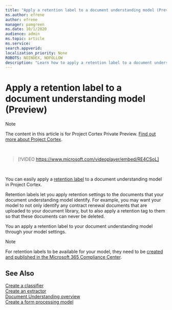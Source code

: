 ```yaml
---
title: "Apply a retention label to a document understanding model (Preview)"
ms.author: efrene
author: efrene
manager: pamgreen
ms.date: 10/1/2020
audience: admin
ms.topic: article
ms.service: 
search.appverid: 
localization_priority: None
ROBOTS: NOINDEX, NOFOLLOW
description: "Learn how to apply a retention label to a document understanding model."
---
```


# Apply a retention label to a document understanding model (Preview)

> [!Note] 
> The content in this article is for Project Cortex Private Preview. [Find out more about Project Cortex](https://aka.ms/projectcortex).

</br>

> [!VIDEO https://www.microsoft.com/videoplayer/embed/RE4CSoL]

</br>

You can easily apply a [retention label](https://docs.microsoft.com/microsoft-365/compliance/retention?view=o365-worldwide#retention-labels) to a document understanding model in Project Cortex.

Retention labels let you apply retention settings to the documents that your document understanding model identify.  For example, you may want your model to not only identify any contract renewal documents that are uploaded to your document library, but to also apply a retention tag to them so that these documents can never be deleted.

You an apply a retention label to your document understanding model through your model settings. 

> [!Note]
> For retention labels to be available for your model, they need to be [created and published in the Microsoft 365 Compliance Center](https://docs.microsoft.com/microsoft-365/compliance/create-apply-retention-labels?view=o365-worldwide#how-to-create-and-publish-retention-labels).








## See Also
[Create a classifier](create-a-classifier.md)</br>
[Create an extractor](create-an-extractor.md)</br>
[Document Understanding overview](document-understanding-overview.md)</br>
[Create a form processing model](create-a-form-processing-model.md)  




